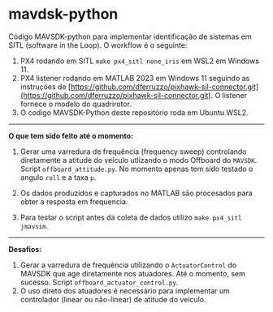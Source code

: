 # mavdsk-python
Código MAVSDK-python para implementar identificação de sistemas em SITL (software in the Loop). O workflow é o seguinte:

1. PX4 rodando em SITL `make px4_sitl none_iris` em WSL2 em Windows 11.
2. PX4 listener rodando em MATLAB 2023 em Windows 11 seguindo as instruções de [https://github.com/dferruzzo/pixhawk-sil-connector.git](https://github.com/dferruzzo/pixhawk-sil-connector.git). O listener fornece o modelo do quadrirotor.
3. O codigo MAVSDK-Python deste repositório roda em Ubuntu WSL2.

---

**O que tem sido feito até o momento:**

1. Gerar uma varredura de frequência (frequency sweep) controlando diretamente a atitude do veículo utlizando o modo Offboard do `MAVSDK`. Script `offboard_attitude.py`. No momento apenas tem sido testado o angulo `roll` e a taxa `p`.

2. Os dados produzidos e capturados no MATLAB são procesados para obter a resposta em frequencia.

3. Para testar o script antes da coleta de dados utilizo `make px4_sitl jmavsim`. 

---

**Desafios:**

1. Gerar a varredura de frequência utilizando o `ActuatorControl` do MAVSDK que age diretamente nos atuadores. Até o momento, sem sucesso. Script `offboard_actuator_control.py`.
2. O uso direto dos atuadores é necessário para implementar um controlador (linear ou não-linear) de atitude do veículo.